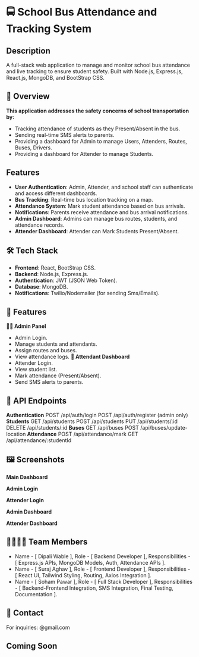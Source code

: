 # 🚍 School Bus Attendance and Tracking System

## Description
A full-stack web application to manage and monitor school bus attendance and live tracking to ensure student safety. Built with Node.js, Express.js, React.js, MongoDB, and BootStrap CSS.

## 🧾 Overview
**This application addresses the safety concerns of school transportation by:**
* Tracking attendance of students as they Present/Absent in the bus.
* Sending real-time SMS alerts to parents.
* Providing a dashboard for Admin to manage Users, Attenders, Routes, Buses, Drivers.
* Providing a dashboard for Attender to manage Students.

## Features
- **User Authentication**: Admin, Attender, and school staff can authenticate and access different dashboards.
- **Bus Tracking**: Real-time bus location tracking on a map.
- **Attendance System**: Mark student attendance based on bus arrivals.
- **Notifications**: Parents receive attendance and bus arrival notifications.
- **Admin Dashboard**: Admins can manage bus routes, students, and attendance records.
- **Attender Dashboard**: Attender can Mark Students Present/Absent.

## 🛠 Tech Stack
- **Frontend**: React, BootStrap CSS.
- **Backend**: Node.js, Express.js.
- **Authentication**: JWT (JSON Web Token).
- **Database**: MongoDB.
- **Notifications**: Twilio/Nodemailer (for sending Sms/Emails).

## 🚀 Features
 **👩‍🏫 Admin Panel**
* Admin Login.
* Manage students and attendants.
* Assign routes and buses.
* View attendance logs.
**🚌 Attendant Dashboard**
* Attender Login.
* View student list.
* Mark attendance (Present/Absent).
* Send SMS alerts to parents.

## 🔌 API Endpoints
**Authentication**
POST /api/auth/login
POST /api/auth/register (admin only)
**Students**
GET /api/students
POST /api/students
PUT /api/students/:id
DELETE /api/students/:id
**Buses**
GET /api/buses
POST /api/buses/update-location
**Attendance**
POST /api/attendance/mark
GET /api/attendance/:studentId

## 🖼 Screenshots

**Main Dashboard**

**Admin Login**

**Attender Login**

**Admin Dashboard**

**Attender Dashboard**


## 👨‍👩‍👧‍👦 Team Members
* Name - [ Dipali Wable ], Role - [ Backend Developer ], Responsibilities - [ Express.js APIs, MongoDB Models, Auth, Attendance APIs ].
* Name - [ Suraj Aghav ], Role - [ Frontend Developer ], Responsibilities - [ React UI, Tailwind Styling, Routing, Axios Integration ].
* Name - [ Soham Pawar ], Role - [ Full Stack Developer ], Responsibilities - [ Backend-Frontend Integration, SMS Integration, Final Testing, Documentation ].

## 📧 Contact
For inquiries: @gmail.com

## Coming Soon
